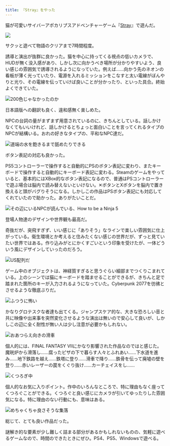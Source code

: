 ```yaml
---
title: 『Stray』をやった
---
```

猫が可愛いサイバーアポカリプスアドベンチャーゲーム『[Stray](https://store.steampowered.com/app/1332010/Stray/?l=japanese)』で遊んだ。

![](https://lh3.googleusercontent.com/AdWSJQiJIfFt6yDVbRACWSxEdgEKUdI1Dm6wmulqFczX3bwdrPKEDNzUnPUdNIVFaS4rlRZdbs4zX2MDoDnmQ9dCmDMOf8Au-WMr4pBY97ystY5wBS8tT0_xBX-K7euuPwnGYY867w2CVVo1XCd35J8)

サクッと遊べて物語のクリアまで7時間程度。

誘導と演出が抜群に良かった。猫を中心に持ってくる視点の低いカメラで、HUDが無く没入感があり、しかし次に向かうべき場所が分かりやすいよう、良い感じの雰囲気で誘導されるようになっていた。例えば……向かう先のネオンの看板が薄く光っていたり、電源を入れるミッションをこなすと太い電線がぼんやりと光り、その電線を伝っていけば良いことが分かったり、といった具合。終始よくできていた。

![](https://lh5.googleusercontent.com/3aoa3xude3W3Ku2SR54FrMO5dszVYLofBrJaQ2v3SgvryhBnUpP0DJUBp0oQJ87FLcAxr1q0QOMZIWJmsHtc8kECDmsq6x3bWkmyLl0ea1_WkYJMUi8eBDdXfcR4TNaYN-3KhvLBxB3KkCGjNe8D63Y "200色じゃなかったのか")

日本語版への翻訳も良く、違和感無く楽しめた。

NPCの台詞の量がまずまず用意されているのに、きちんとしている。話しかけなくてもいいけれど、話しかけるとちょっと面白いことを言ってくれるタイプのNPCが結構いる。おれの好きなタイプの、平和なNPC達だ。

![](https://lh3.googleusercontent.com/ey4s2IAspJWWcULm9xbslyB7Z9O9wD01kcIaKIDkMxubmVrXOjVzIMTmTnjJDnConsI8koQtTQMJkAFg9uv3zGJOq0fSZriArTsgPW5c7HRD_8UgyCgpP33Yw5-dQ985Mjm9g24eAPV7Bk62LT-NjYw "道端の水を飽きるまで舐めたりできる")

ボタン表記の対応も良かった。

PS5コントローラーで操作すると自動的にPSのボタン表記に変わり、またキーボードで操作すると自動的にキーボード表記に変わる。Steamのゲームをやっていると、基本的にはXBox的なボタン表記になるので、普通はPSコントローラーで遊ぶ場合は脳内で読み替えないといけない。✕ボタンとXボタンを脳内で置き換えると頭がバグりそうになる。しかしこの作品はPSボタン表記にも対応してくれていたので助かった。ありがたいことだ。

![](https://lh5.googleusercontent.com/hmUsFP8DaED4zuv_pwXauNK1PL83dUPzMpWPZt0rn9osUrUQHjX1OKwgNllqx55XRiQBpRw2RuD3HW2vkqJdnC-PFbjX366vn29tLxrpAAaec-IK9afV51ZMtx9ngHkJkTvpeiIeQ6AIH9l91tacPtw "その辺にいるNPCが読んでいる、How to be a Ninja 5")

登場人物達のデザインや世界観も最高だ。

奇抜だが、突飛すぎず、いい感じに「ありそう」なラインで楽しい雰囲気に仕上がっている。衛生環境とか考えると住みたくない感じの世界だが、ずっと見ていたい世界ではある。作り込みがとにかくすごいという印象を受けたが、一体どういう風にデザインしていったのだろう。

![](https://lh4.googleusercontent.com/wNDAZ3D2ZWM5MXTBQ85YnufyPGDivzqsXVZdsmmmHFY-JzUIRofgWOm1-Ww1Hbe3BrQaGq3vb-APJ03-eLuSl7M6-2FBarFUQRmp2qs9UBiGPaGR_yk-33B4RE02uDMgkA9mEHiQ8HooA9Ryotp1Px0 "US配列だ")

ゲーム中のオブジェクトは、神経質すぎると思うぐらい細部までつくりこまれている。上のシーンでは猫にキーボードを踏ませることができるが、きちんと足で踏まれた箇所のキーが入力されるようになっていた。Cyberpunk 2077を彷彿とさせるような徹底ぶりだ。

![](https://lh6.googleusercontent.com/48qSeHglHiT9Qggz3K8kjxZIXuT27-O4QKK5iezr3nQ_6Uila10auKfpIq1IvYa3c89OQaDTVYTiHLu9amVtIif6g0bCEcrZAKuE9Jf2gR44o1XeXqPoCORbpEf6idAeIi-dUYolAPs6rY9CLqCuqDY "ふつうに怖い")

かなりグロテスクな者達も出てくる。ジャンプスケア的な、大きな恐ろしい音と共に映像や出来事を突然変化させるような演出は無いので安心して良いが、しかしこの辺に全く耐性が無い人は少し注意が必要かもしれない。

![](https://lh3.googleusercontent.com/S3HACqveeRL2I1jRLnCkAMG0sRFH_ch0n2ZGEqINTMrYKtCXYYE1wTyaqaOvq8bahfa6gupshXUOT9_-QDg1WV1ICgRbhC1PjOCng4y6vGEhUjp7dyLeHmFvJl5PnbWRIVAwwhzhu0OJonLIIcBL__U "おあつらえ向きの滑車")

個人的には、FINAL FANTASY VIIにかなり影響された作品なのではと感じた。魔晄炉から滑落し……腐ったピザの下で暮らす人々とふれあい……下水道を進み……地下鉄路を越え……鉄塔に登り……滑車で降り……鉄骨を伝って廃墟の壁を登り……赤いレーザーの罠をくぐり抜け……カーチェイスをし……

![](https://lh5.googleusercontent.com/6qMCQ_w55Nq1X2i_GrHyF8_SXjoM2gnE3jyRuGn_Cfv-JmrEvH6MZVP3uhuRbqgI7wa6Qvrz2gFxAY5D2UrhieT8OpGdHL1mgbNqz7URKicIha-r5aQP7eJBZbCha_RmJXLoM5mqw-bgndYJNsg5SXQ "くつろぎ中")

個人的なお気に入りポイント。作中のいろんなところで、特に理由もなく座ってくつろぐことができる。くつろぐと良い感じにカメラが引いてゆったりした雰囲気になる。特に理由のない行動にも、意味はある。

![](https://lh5.googleusercontent.com/gXXGEj9O8RbRrE4U69EHH9g4NZnVPeSAmMhMCydyanvBO9ax9Ji9zL3y0N9pmzJSp4McymtFCZORevl4YOCQRic_wMN6Qpr3R9gi9etwqW49RfzVQS3y8WnVKxd5PBw5ZRVacWNowQLLxr5cd8QxpEg "めちゃくちゃ良さそうな集落")

総じて、とても良い作品だった。

謎解き的な要素が少し難しく詰まる部分があるかもしれないものの、気軽に遊べるゲームなので、時間のできたときにぜひ。PS4、PS5、Windowsで遊べる。
